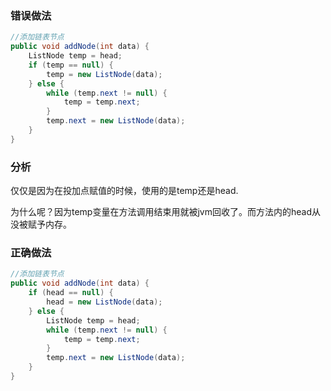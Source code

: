### 错误做法

```java
//添加链表节点
public void addNode(int data) {
    ListNode temp = head;
    if (temp == null) {
        temp = new ListNode(data);
    } else {
        while (temp.next != null) {
            temp = temp.next;
        }
        temp.next = new ListNode(data);
    }
}
```

### 分析

仅仅是因为在投加点赋值的时候，使用的是temp还是head.

为什么呢？因为temp变量在方法调用结束用就被jvm回收了。而方法内的head从没被赋予内存。

### 正确做法

```java
//添加链表节点
public void addNode(int data) {
    if (head == null) {
        head = new ListNode(data);
    } else {
        ListNode temp = head;
        while (temp.next != null) {
            temp = temp.next;
        }
        temp.next = new ListNode(data);
    }
}
```
